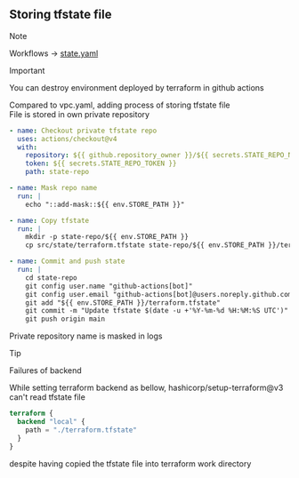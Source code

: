 ## Storing tfstate file
> [!NOTE]
> Workflows -> [state.yaml](../../.github/workflows/state.yaml)

> [!IMPORTANT]
> You can destroy environment deployed by terraform in github actions

Compared to vpc.yaml, adding process of storing tfstate file  
File is stored in own private repository   

```yaml
- name: Checkout private tfstate repo
  uses: actions/checkout@v4
  with:
    repository: ${{ github.repository_owner }}/${{ secrets.STATE_REPO_NAME }}
    token: ${{ secrets.STATE_REPO_TOKEN }}
    path: state-repo

- name: Mask repo name
  run: |
    echo "::add-mask::${{ env.STORE_PATH }}"

- name: Copy tfstate
  run: |
    mkdir -p state-repo/${{ env.STORE_PATH }}
    cp src/state/terraform.tfstate state-repo/${{ env.STORE_PATH }}/terraform.tfstate

- name: Commit and push state
  run: |
    cd state-repo
    git config user.name "github-actions[bot]"
    git config user.email "github-actions[bot]@users.noreply.github.com"
    git add "${{ env.STORE_PATH }}/terraform.tfstate"
    git commit -m "Update tfstate $(date -u +'%Y-%m-%d %H:%M:%S UTC')" || echo "No changes to commit"
    git push origin main
```

Private repository name is masked in logs

> [!TIP]
> Failures of backend

While setting terraform backend as bellow, hashicorp/setup-terraform@v3 can't read tfstate file  

```terraform
terraform {
  backend "local" {
    path = "./terraform.tfstate"
  }
}
```
despite having copied the tfstate file into terraform work directory  
